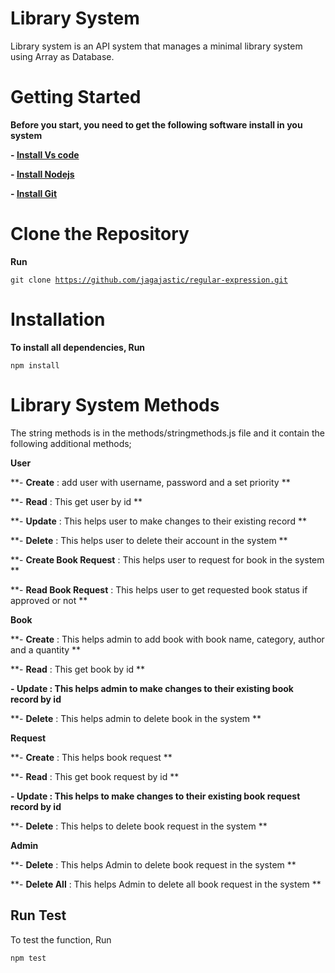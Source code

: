 # Library System

Library system is an API system that manages a minimal library system using Array as Database.

# Getting Started

**Before you start, you need to get the following software install in you system**

**- [Install Vs code](https://ehttps://code.visualstudio.com/download)**

**- [Install Nodejs](https://ehttps://code.visualstudio.com/download)**

**- [Install Git](https://ehttps://code.visualstudio.com/download)**

# Clone the Repository

**Run**

<code>git clone https://github.com/jagajastic/regular-expression.git</code>

# Installation

**To install all dependencies, Run**

<code>npm install</code>

# Library System Methods

The string methods is in the methods/stringmethods.js file and it contain the following additional methods;

**User**

**- **Create** : add user with username, password and a set priority **

**- **Read** : This get user by id **

**- **Update** : This helps user to make changes to their existing record **

**- **Delete** : This helps user to delete their account in the system **

**- **Create Book Request** : This helps user to request for book in the system **

**- **Read Book Request** : This helps user to get requested book status if approved or not **

**Book** 

**- **Create** : This helps admin to add book with book name, category, author and a quantity **

**- **Read** : This get book by id **

**- **Update** : This helps admin to make changes to their existing book record by id**

**- **Delete** : This helps admin to delete book in the system **

**Request**

**- **Create** : This helps book request **

**- **Read** : This get book request by id **

**- **Update** : This helps to make changes to their existing book request record by id**

**- **Delete** : This helps to delete book request in the system **

**Admin**

**- **Delete** : This helps Admin to delete book request in the system **

**- **Delete All** : This helps Admin to delete all book request in the system **

## Run Test

To test the function, Run

<code>npm test</code>
